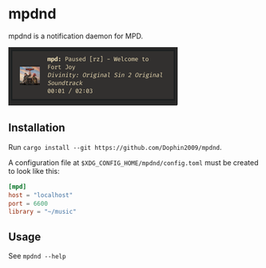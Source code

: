 # mpdnd

mpdnd is a notification daemon for MPD.

![An example notification](assets/example.png)

## Installation

Run `cargo install --git https://github.com/Dophin2009/mpdnd`.

A configuration file at `$XDG_CONFIG_HOME/mpdnd/config.toml` must be
created to look like this:

``` toml
[mpd]
host = "localhost"
port = 6600
library = "~/music"
```

## Usage

See `mpdnd --help`
